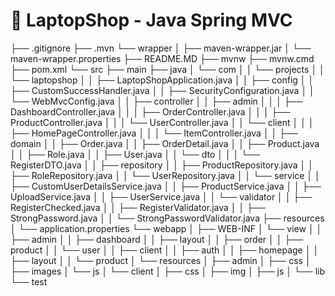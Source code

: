 # 🚀 LaptopShop - Java Spring MVC

├── .gitignore
├── .mvn
    └── wrapper
    │   ├── maven-wrapper.jar
    │   └── maven-wrapper.properties
├── README.MD
├── mvnw
├── mvnw.cmd
├── pom.xml
└── src
    ├── main
        ├── java
        │   └── com
        │   │   └── projects
        │   │       └── laptopshop
        │   │           ├── LaptopShopApplication.java
        │   │           ├── config
        │   │               ├── CustomSuccessHandler.java
        │   │               ├── SecurityConfiguration.java
        │   │               └── WebMvcConfig.java
        │   │           ├── controller
        │   │               ├── admin
        │   │               │   ├── DashboardController.java
        │   │               │   ├── OrderController.java
        │   │               │   ├── ProductController.java
        │   │               │   └── UserController.java
        │   │               └── client
        │   │               │   ├── HomePageController.java
        │   │               │   └── ItemController.java
        │   │           ├── domain
        │   │               ├── Order.java
        │   │               ├── OrderDetail.java
        │   │               ├── Product.java
        │   │               ├── Role.java
        │   │               ├── User.java
        │   │               └── dto
        │   │               │   └── RegisterDTO.java
        │   │           ├── repository
        │   │               ├── ProductRepository.java
        │   │               ├── RoleRepository.java
        │   │               └── UserRepository.java
        │   │           └── service
        │   │               ├── CustomUserDetailsService.java
        │   │               ├── ProductService.java
        │   │               ├── UploadService.java
        │   │               ├── UserService.java
        │   │               └── validator
        │   │                   ├── RegisterChecked.java
        │   │                   ├── RegisterValidator.java
        │   │                   ├── StrongPassword.java
        │   │                   └── StrongPasswordValidator.java
        ├── resources
        │   └── application.properties
        └── webapp
        │   ├── WEB-INF
        │       └── view
        │       │   ├── admin
        │       │       ├── dashboard
        │       │       ├── layout
        │       │       ├── order
        │       │       ├── product
        │       │       └── user
        │       │   ├── client
        │       │       ├── auth
        │       │       ├── homepage
        │       │       ├── layout
        │       │       └── product
        │   └── resources
        │       ├── admin
        │           ├── css
        │           ├── images
        │           └── js
        │       └── client
        │           ├── css
        │           ├── img
        │           ├── js
        │           └── lib
    └── test
